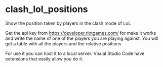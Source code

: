 # clash_lol_positions
Show the position taken by players in the clash mode of LoL

Get the api key from https://developer.riotgames.com/ for make it works and write the name of one of the players you are playing against. You will get a table with all the players and the relative positions

For use it you can host it to a local server. Visual Studio Code have extensions that easily allow you do it.
